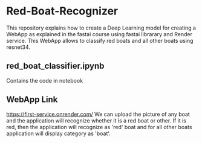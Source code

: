 # Red-Boat-Recognizer

This repository explains how to create a Deep Learning model for creating a WebApp as explained in the fastai course using fastai librarary and Render service. This WebApp allows to classify red boats and all other boats using resnet34.

## red_boat_classifier.ipynb
Contains the code in notebook

## WebApp Link
https://first-service.onrender.com/
We can upload the picture of any boat and the application will recognize whether it is a red boat or other. If it is red, then the application will recognize as 'red' boat and for all other boats application will display category as 'boat'.
